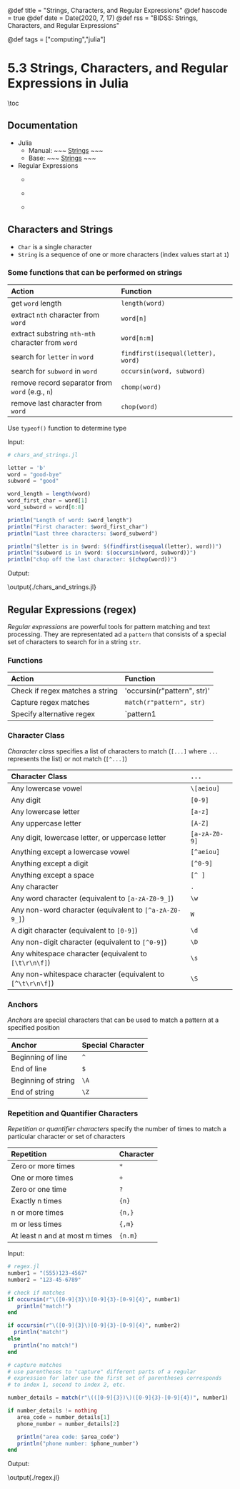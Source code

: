 @def title = "Strings, Characters, and Regular Expressions"
@def hascode = true
@def date = Date(2020, 7, 17)
@def rss = "BIDSS: Strings, Characters, and Regular Expressions"

@def tags = ["computing","julia"]

# 5.3 Strings, Characters, and Regular Expressions in Julia

\toc

## Documentation
* Julia
    * Manual: ~~~ <a href="https://docs.julialang.org/en/v1/manual/strings/" target="_blank">Strings</a> ~~~
    * Base: ~~~ <a href="https://docs.julialang.org/en/v1/base/strings/" target="_blank">Strings</a> ~~~
* Regular Expressions
    * ~~~ <a href="https://regex101.com/" target="_blank">Regular Expressions 101</a> ~~~
    * ~~~ <a href="http://www.regexlib.com/" target="_blank">Regular Expressions Library</a> ~~~
    * ~~~ <a href="http://www.regexlib.com/CheatSheet.aspx" target="_blank">Regular Expressions Cheat Sheet</a> ~~~

## Characters and Strings
* `Char` is a single character
* `String` is a sequence of one or more characters (index values start at `1`)

### Some functions that can be performed on strings

| Action                                            | Function                          |
| :------------------------------------------------ | :-------------------------------- |
| get `word` length                                 | `length(word)`                    |
| extract `nth` character from `word`               | `word[n]`                         |
| extract substring `nth-mth` character from `word` | `word[n:m]`                       |
| search for `letter` in `word`                     | `findfirst(isequal(letter), word)`|
| search for `subword` in `word`                    | `occursin(word, subword)`         |
| remove record separator from `word` (e.g., `n`)   | `chomp(word)`                     |
| remove last character from `word`                 | `chop(word)`                      |


Use `typeof()` function to determine type

Input:

```julia:./chars_and_strings.jl
# chars_and_strings.jl

letter = 'b'
word = "good-bye"
subword = "good"

word_length = length(word)
word_first_char = word[1]
word_subword = word[6:8]

println("Length of word: $word_length")
println("First character: $word_first_char")
println("Last three characters: $word_subword")

println("$letter is in $word: $(findfirst(isequal(letter), word))")
println("$subword is in $word: $(occursin(word, subword))")
println("chop off the last character: $(chop(word))")

```

Output:

\output{./chars_and_strings.jl}


## Regular Expressions (regex)

*Regular expressions* are powerful tools for pattern matching and text processing. They are representated ad a `pattern` that consists of a special set of characters to search for in a string `str`.

### Functions

| Action                                            | Function                          |
| :------------------------------------------------ | :-------------------------------- |
| Check if regex matches a string		            | 'occursin(r"pattern", str)'       |
| Capture regex matches			                    | `match(r"pattern", str)`          |
| Specify alternative regex			                | `pattern1|pattern2`              |


### Character Class 

*Character class* specifies a list of characters to match (`[...]` where `...` represents the list) or not match (`[^...]`)

| Character Class                                           | `...`                             |
| :-------------------------------------------------------- | :-------------------------------- |
| Any lowercase vowel                                       | `\[aeiou]`                        |
| Any digit                                                 | `[0-9]`                           |
| Any lowercase letter                                      | `[a-z]`                           |
| Any uppercase letter                                      | `[A-Z]`                           |
| Any digit, lowercase letter, or uppercase letter          | `[a-zA-Z0-9]`                     |
| Anything except a lowercase vowel                         | `[^aeiou]`                        |
| Anything except a digit                                   | `[^0-9]`                          |
| Anything except a space                                   | `[^ ]`                            |
| Any character                                             | `.`                               |
| Any word character (equivalent to `[a-zA-Z0-9_]`)         | `\w`                              |
| Any non-word character (equivalent to `[^a-zA-Z0-9_]`)    | `W`                               |
| A digit character (equivalent to `[0-9]`)                 | `\d`                              |
| Any non-digit character (equivalent to `[^0-9]`)          | `\D`                              |
| Any whitespace character (equivalent to `[\t\r\n\f]`)     | `\s`                              |
| Any non-whitespace character (equivalent to `[^\t\r\n\f]`)| `\S`                              |


### Anchors

*Anchors* are special characters that can be used to match a pattern at a specified position

| Anchor                                            | Special Character                 |
| :------------------------------------------------ | :-------------------------------- |
| Beginning of line	                                | `^`                               |
| End of line                                       | `$`                               |
| Beginning of string                               | `\A`                              |
| End of string                                     | `\Z`                              |


### Repetition and Quantifier Characters

*Repetition or quantifier characters* specify the number of times to match a particular character or set of characters

| Repetition                                        | Character                |
| :------------------------------------------------ | :----------------------- |
| Zero or more times                                | `*`                      |
| One or more times                                 | `+`                      |
| Zero or one time                                  | `?`                      |
| Exactly n times                                   | `{n}`                    |
| n or more times                                   | `{n,}`                   |
| m or less times                                   | `{,m}`                   |
| At least n and at most m times                    | `{n.m}`                  |

Input:

```julia:./regex.jl
# regex.jl
number1 = "(555)123-4567"
number2 = "123-45-6789"

# check if matches
if occursin(r"\([0-9]{3}\)[0-9]{3}-[0-9]{4}", number1)
   println("match!")
end

if occursin(r"\([0-9]{3}\)[0-9]{3}-[0-9]{4}", number2)
  println("match!")
else
  println("no match!")
end

# capture matches
# use parentheses to "capture" different parts of a regular 
# expression for later use the first set of parentheses corresponds 
# to index 1, second to index 2, etc.

number_details = match(r"\(([0-9]{3})\)([0-9]{3}-[0-9]{4})", number1)

if number_details != nothing
   area_code = number_details[1]
   phone_number = number_details[2]

   println("area code: $area_code")
   println("phone number: $phone_number")
end

```

Output:

\output{./regex.jl}